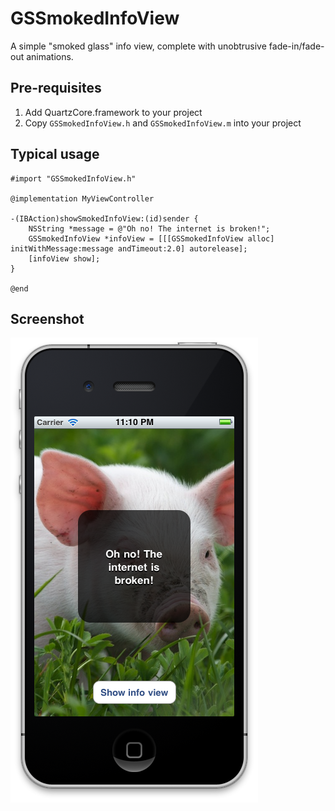 # GSSmokedInfoView

A simple "smoked glass" info view, complete with unobtrusive 
fade-in/fade-out animations.

## Pre-requisites

1. Add QuartzCore.framework to your project
2. Copy `GSSmokedInfoView.h` and `GSSmokedInfoView.m` into your project

## Typical usage

    #import "GSSmokedInfoView.h"

    @implementation MyViewController

    -(IBAction)showSmokedInfoView:(id)sender {
        NSString *message = @"Oh no! The internet is broken!";
    	GSSmokedInfoView *infoView = [[[GSSmokedInfoView alloc] initWithMessage:message andTimeout:2.0] autorelease];
        [infoView show];
    }

    @end

## Screenshot

![GSSmokedInfoView Screenshot](https://github.com/simonwhitaker/ios-goodies/raw/develop/GSSmokedInfoView/GSSmokedInfoView_screenshot.png)
